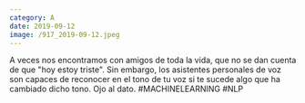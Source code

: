 ```yaml
--- 
category: A 
date: 2019-09-12 
image: /917_2019-09-12.jpeg 
--- 
```


A veces nos encontramos con amigos de toda la vida, que no se dan cuenta de que "hoy estoy triste". Sin embargo, los asistentes personales de voz son capaces de reconocer en el tono de tu voz si te sucede algo que ha cambiado dicho tono. Ojo al dato. #MACHINELEARNING #NLP